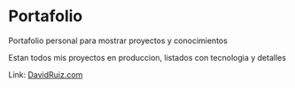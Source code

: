 # Portafolio
Portafolio personal para mostrar proyectos y conocimientos

Estan todos mis proyectos en produccion, listados con tecnologia y detalles 

Link: [DavidRuiz.com](https://sennt03.github.io/Portafolio)
